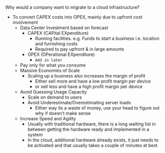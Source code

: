 Why would a company want to migrate to a cloud infrastructure?
- To convert CAPEX costs into OPEX, mainly due to upfront cost involvement
	- Data Center Investment based on forecast
		- CAPEX (CAPital EXpenditure)
			- Running facilities. e.g. Funds to start a business i.e. location and furnishing costs
			- Required to pay upfront & in large amounts
		- OPEX (OPerational EXpenditure)
			- `Add in later`
	- Pay only for what you consume
	- Massive Economies of Scale
		- Scaling up a business also increases the margin of profit
			- Either sell more and have a low profit margin per device
			- or sell less and have a high profit margin per device
	- Avoid Guessing Usage Capacity
		- Scale on demand to users
		- Avoid Underestimate/Overestimating server loads
			- Either way its a waste of money, use your head to figure out why if doesn't make sense
	- Increase Speed and Agility
		- Usually with traditional hardware, there is a long waiting list in between getting the hardware ready and implemented in a system
		- In the cloud, additional hardware already exists, it just needs to be activated and that usually takes a couple of minutes at best